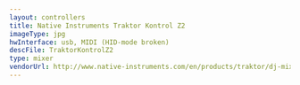 ```yaml
---
layout: controllers
title: Native Instruments Traktor Kontrol Z2
imageType: jpg
hwInterface: usb, MIDI (HID-mode broken)
descFile: TraktorKontrolZ2
type: mixer
vendorUrl: http://www.native-instruments.com/en/products/traktor/dj-mixer/traktor-kontrol-z2/
---
```


